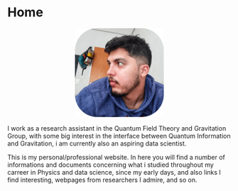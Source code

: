 # Home

<div align="center">
  <img src="/perfil.png" alt="Níck's profile picture" width="200" height="200">
</div>

I work as a research assistant in the Quantum Field Theory and Gravitation Group, with some big interest in the interface between Quantum Information and Gravitation, i am currently also an aspiring data scientist.

This is my personal/professional website. In here you will find a number of informations and documents concerning what i studied throughout my carreer in Physics and data science, since my early days, and also links I find interesting, webpages from researchers I admire, and so on.
